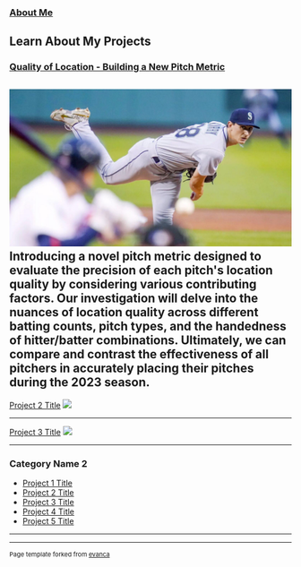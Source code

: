 ### [About Me](/aboutme.md)

## Learn About My Projects

### [Quality of Location - Building a New Pitch Metric](https://drose1988.github.io/pitch_location_quality_project/)
[<img src="images/6287190ed833f.image.jpg"/>](https://drose1988.github.io/pitch_location_quality_project/)
Introducing a novel pitch metric designed to evaluate the precision of each pitch's location quality by considering various contributing factors. Our investigation will delve into the nuances of location quality across different batting counts, pitch types, and the handedness of hitter/batter combinations. Ultimately, we can compare and contrast the effectiveness of all pitchers in accurately placing their pitches during the 2023 season.
---
[Project 2 Title](/pdf/sample_presentation.pdf)
<img src="images/dummy_thumbnail.jpg?raw=true"/>

---
[Project 3 Title](http://example.com/)
<img src="images/dummy_thumbnail.jpg?raw=true"/>

---

### Category Name 2

- [Project 1 Title](http://example.com/)
- [Project 2 Title](http://example.com/)
- [Project 3 Title](http://example.com/)
- [Project 4 Title](http://example.com/)
- [Project 5 Title](http://example.com/)

---




---
<p style="font-size:11px">Page template forked from <a href="https://github.com/evanca/quick-portfolio">evanca</a></p>
<!-- Remove above link if you don't want to attibute -->
